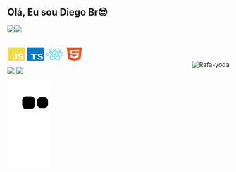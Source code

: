 ## Olá, Eu sou Diego Br😎
<img height="180em" src="https://github-readme-stats.vercel.app/api?username=DiegoBr7&show_icons=true&theme=blue-green&include_all_commits=true&count_private=true"/><img height="180em" src="https://github-readme-stats.vercel.app/api/top-langs/?username=DiegoBr7&layout=compact&langs_count=7&theme=blue-green"/>

  <div style="display: inline_block"><br>
  <img align="center" alt="Rafa-Js" height="30" width="40" src="https://raw.githubusercontent.com/devicons/devicon/master/icons/javascript/javascript-plain.svg">
  <img align="center" alt="Rafa-Ts" height="30" width="40" src="https://raw.githubusercontent.com/devicons/devicon/master/icons/typescript/typescript-plain.svg">
  <img align="center" alt="Rafa-React" height="30" width="40" src="https://raw.githubusercontent.com/devicons/devicon/master/icons/react/react-original.svg">
  <img align="center" alt="Rafa-HTML" height="30" width="40" src="https://raw.githubusercontent.com/devicons/devicon/master/icons/html5/html5-original.svg">
  </div>
  <div>
  <img align="right" alt="Rafa-yoda" src="https://media.giphy.com/media/26iM9qklSoVH5TzurZ/giphy.gif">
</div>

<div> 

  <a href = "mailto:diegobrasileiro8@gmail.com"><img src="https://img.shields.io/badge/-Gmail-%23333?style=for-the-badge&logo=gmail&logoColor=white" target="_blank"></a>
  <a href="https://www.linkedin.com/in/Diego-Brasileiro-45875016a" target="_blank"><img src="https://img.shields.io/badge/-LinkedIn-%230077B5?style=for-the-badge&logo=linkedin&logoColor=white" target="_blank"></a> 
 
  ![Snake animation](https://github.com/rafaballerini/rafaballerini/blob/output/github-contribution-grid-snake.svg)
 
